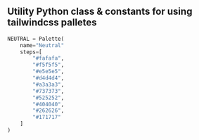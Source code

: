 ## Utility Python class & constants for using tailwindcss palletes

```python
NEUTRAL = Palette(
    name="Neutral"
    steps=[
        "#fafafa",
        "#f5f5f5",
        "#e5e5e5",
        "#d4d4d4",
        "#a3a3a3",
        "#737373",
        "#525252",
        "#404040",
        "#262626",
        "#171717"
    ]
)
